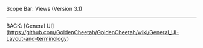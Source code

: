 Scope Bar: Views (Version 3.1)
***





BACK: [General UI] (https://github.com/GoldenCheetah/GoldenCheetah/wiki/General_UI-Layout-and-terminology)
